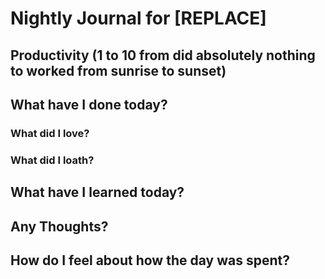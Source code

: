 # Nightly Journal for [REPLACE]

## Productivity (1 to 10 from did absolutely nothing to worked from sunrise to sunset)

## What have I done today?

### What did I love?

### What did I loath?

## What have I learned today?


## Any Thoughts?


## How do I feel about how the day was spent?
